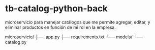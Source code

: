# tb-catalog-python-back
microservicio para manejar catálogos que me permite agregar, editar, y eliminar productos en función de mi rol en la empresa.

microservicio/
├── app.py
├── requirements.txt
└── models/
    └── catalog.py


